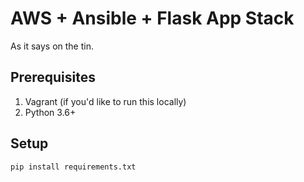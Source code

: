 # AWS + Ansible + Flask App Stack

As it says on the tin.


## Prerequisites

1. Vagrant (if you'd like to run this locally)
2. Python 3.6+

## Setup

```
pip install requirements.txt
```
